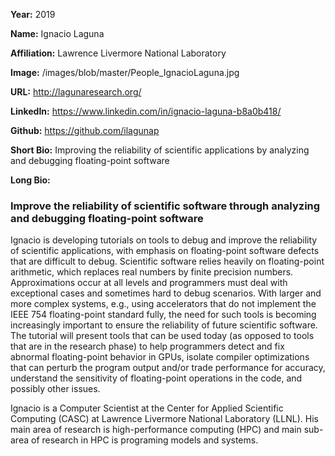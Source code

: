 **Year:** 2019

**Name:** Ignacio Laguna

**Affiliation:** Lawrence Livermore National Laboratory

**Image:** /images/blob/master/People_IgnacioLaguna.jpg

**URL:** http://lagunaresearch.org/

**LinkedIn:** https://www.linkedin.com/in/ignacio-laguna-b8a0b418/ 

**Github:** https://github.com/ilagunap

**Short Bio:** Improving the reliability of scientific applications by analyzing and debugging floating-point software 

**Long Bio:** 
### Improve the reliability of scientific software through analyzing and debugging floating-point software
Ignacio is developing tutorials on tools to debug and improve the reliability of scientific applications, with emphasis on floating-point software defects that are difficult to debug. Scientific software relies heavily on floating-point arithmetic, which replaces real numbers by finite precision numbers. Approximations occur at all levels and programmers must deal with exceptional cases and sometimes hard to debug scenarios. With larger and more complex systems, e.g., using accelerators that do not implement the IEEE 754 floating-point standard fully, the need for such tools is becoming increasingly important to ensure the reliability of future scientific software.  The tutorial will present tools that can be used today (as opposed to tools that are in the research phase) to help programmers detect and fix abnormal floating-point behavior in GPUs, isolate compiler optimizations that can perturb the program output and/or trade performance for accuracy, understand the sensitivity of floating-point operations in the code, and possibly other issues. 

Ignacio is a Computer Scientist at the Center for Applied Scientific Computing (CASC) at Lawrence Livermore National Laboratory (LLNL).  His main area of research is high-performance computing (HPC) and main sub-area of research in HPC is programing models and systems.


